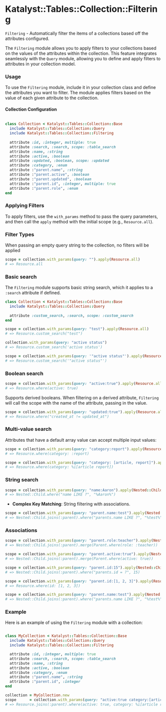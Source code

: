 # Katalyst::Tables::Collection::Filtering

`Filtering` - Automatically filter the items of a collections based off the attributes configured.

The `Filtering` module allows you to apply filters to your collections based on the values of the attributes within the
collection.
This feature integrates seamlessly with the `Query` module, allowing you to define and apply filters to attributes in
your collection model.

### Usage

To use the `Filtering` module, include it in your collection class and define the attributes you want to filter.
The module applies filters based on the value of each given attribute to the collection.

#### Collection Configuration

```ruby

class Collection < Katalyst::Tables::Collection::Base
  include Katalyst::Tables::Collection::Query
  include Katalyst::Tables::Collection::Filtering
  
  attribute :id, :integer, multiple: true
  attribute :search, :search, scope: :table_search
  attribute :name, :string
  attribute :active, :boolean
  attribute :updated, :boolean, scope: :updated
  attribute :category, :enum
  attribute :"parent.name", :string
  attribute :"parent.active", :boolean
  attribute :"parent.updated", :boolean
  attribute :"parent.id", :integer, multiple: true
  attribute :"parent.role", :enum
end
```

### Applying Filters

To apply filters, use the `with_params` method to pass the query parameters, and then call the `apply` method with the
initial scope (e.g., `Resource.all`).

### Filter Types

When passing an empty query string to the collection, no filters will be applied

```ruby
scope = collection.with_params(query: "").apply(Resource.all)
# => Resource.all
```

### Basic search

The `Filtering` module supports basic string search, which it applies to a `:search` attribute if defined.

```ruby
class Collection < Katalyst::Tables::Collection::Base
  include Katalyst::Tables::Collection::Query
  
  attribute :custom_search, :search, scope: :custom_search
end

scope = collection.with_params(query: "test").apply(Resource.all)
# => Resource.custom_search("test")

collection.with_params(query: "active status")
# => Resource.custom_search('active status')

scope = collection.with_params(query: '"active status"').apply(Resource.all)
# => Resource.custom_search('"active status"')
```

### Boolean search

```ruby
scope = collection.with_params(query: "active:true").apply(Resource.all)
# => Resource.where(active: true)
```

Supports derived booleans. When filtering on a derived attribute, `Filtering` will call the scope with 
the name of the attribute, passing in the value. 

```ruby
scope = collection.with_params(query: "updated:true").apply(Resource.all)
# => Resource.where("created_at != updated_at")
```

### Multi-value search

Attributes that have a default array value can accept multiple input values:

 ```ruby
 scope = collection.with_params(query: "category:report").apply(Resource.all)
 # => Resource.where(category: :report)
 
scope = collection.with_params(query: "category: [article, report]").apply(Resource.all)
 # => Resource.where(category: %i[article report])
 ```

### String search
```ruby
scope = collection.with_params(query: "name:Aaron").apply(Nested::Child.all)
# => Nested::Child.where("name LIKE ?", "%Aaron%")
```

- **Complex Key Matching**: String filtering with associations.
 ```ruby
 scope = collection.with_params(query: "parent.name:test").apply(Nested::Child.all)
 # => Nested::Child.joins(:parent).where("parents.name LIKE ?", "%test%")
 ```

### Associations

 ```ruby
scope = collection.with_params(query: "parent.role:teacher").apply(Nested::Child.all)
# => Nested::Child.joins(:parent).merge(Parent.where(role: :teacher))

scope = collection.with_params(query: "parent.active:true").apply(Nested::Child.all)
# => Nested::Child.joins(:parent).merge(Parent.where(active: true))

scope = collection.with_params(query: "parent.id:15").apply(Nested::Child.all)
# => Nested::Child.joins(:parent).where("parents.id = ?", 15)

scope = collection.with_params(query: "parent.id:[1, 2, 3]").apply(Resource.all)
# => Resource.where(id: [1, 2, 3])

scope = collection.with_params(query: "parent.name:test").apply(Nested::Child.all)
# => Nested::Child.joins(:parent).where("parents.name LIKE ?", "%test%")
```

### Example

Here is an example of using the `Filtering` module with a collection:

```ruby

class MyCollection < Katalyst::Tables::Collection::Base
  include Katalyst::Tables::Collection::Query
  include Katalyst::Tables::Collection::Filtering

  attribute :id, :integer, multiple: true
  attribute :search, :search, scope: :table_search
  attribute :name, :string
  attribute :active, :boolean
  attribute :category, :enum
  attribute :"parent.name", :string
  attribute :"parent.id", :integer
end

collection = MyCollection.new
scope      = collection.with_params(query: "active:true category:[article,report] parent.id:15").apply(Resource.all)
# => Resource.joins(:parent).where(active: true, category: %i[article report], "parents.id" => 15)
```
